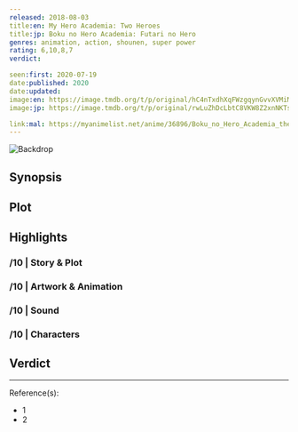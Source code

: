```yaml
---
released: 2018-08-03
title:en: My Hero Academia: Two Heroes
title:jp: Boku no Hero Academia: Futari no Hero
genres: animation, action, shounen, super power
rating: 6,10,8,7
verdict:

seen:first: 2020-07-19
date:published: 2020
date:updated:
image:en: https://image.tmdb.org/t/p/original/hC4nTxdhXqFWzgqynGvvXVMiMNp.jpg
image:jp: https://image.tmdb.org/t/p/original/rwLuZhDcLbtC8VKW8Z2xnNKTsAJ.jpg

link:mal: https://myanimelist.net/anime/36896/Boku_no_Hero_Academia_the_Movie_1__Futari_no_Hero
---
```


![Backdrop]()

## Synopsis

## Plot

## Highlights

### /10 | Story & Plot

### /10 | Artwork & Animation

### /10 | Sound

### /10 | Characters

## Verdict

<!-- SPOILERS -->

<!-- CLOSING -->

---
Reference(s):

- 1
- 2
